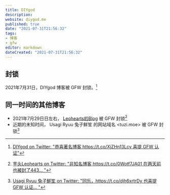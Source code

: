 ```yaml
---
title: DIYgod
description:
website: diygod.me
published: true
date: "2021-07-31T21:56:32"
tags:
- 博客
- gfw
editor: markdown
dateCreated: "2021-07-31T21:56:32"
---
```


## 封锁

2021年7月31日，DIYgod 博客被 GFW 封锁。[^diy]

[^diy]: [DIYgod on Twitter: "恭喜著名博客 https://t.co/XjZHn13Lcy 喜提 GFW 认证"](https://web.archive.org/web/20210731123231/https://twitter.com/DIYgod/status/1421410263551467520)

## 同一时间的其他博客

+ 2021年7月29日日左右， [Leohearts的Blog](https://leohearts.com/) 被 GFW 封锁[^leo]
+ 近期的未知时间， Usagi Ryuu 兔子鮮笙 的网站域名 <tuzi.moe> 被 GFW 封锁[^tuzi]

[^leo]: [芋头Leohearts on Twitter: "非知名博客 https://t.co/0Wotf7JA01 在两天前也被封了443… "](https://web.archive.org/web/20210731135125/https://twitter.com/leph1art5/status/1421448374214021121)

[^tuzi]: [Usagi Ryuu 兔子鮮笙 on Twitter: "同乐，https://t.co/djh6xrtrDy 也喜提 GFW 认证… "](https://web.archive.org/web/20210731135128/https://twitter.com/tuzi_moe/status/1421416326615105542)
